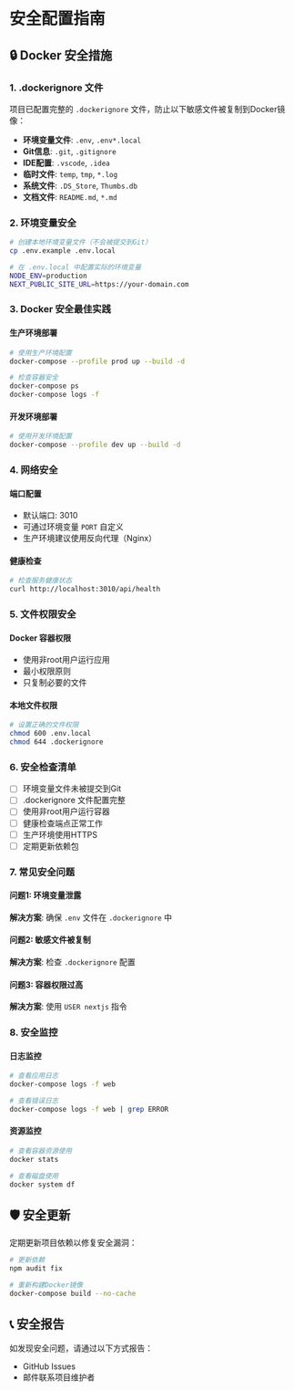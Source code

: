 # 安全配置指南

## 🔒 Docker 安全措施

### 1. .dockerignore 文件
项目已配置完整的 `.dockerignore` 文件，防止以下敏感文件被复制到Docker镜像：

- **环境变量文件**: `.env`, `.env*.local`
- **Git信息**: `.git`, `.gitignore`
- **IDE配置**: `.vscode`, `.idea`
- **临时文件**: `temp`, `tmp`, `*.log`
- **系统文件**: `.DS_Store`, `Thumbs.db`
- **文档文件**: `README.md`, `*.md`

### 2. 环境变量安全
```bash
# 创建本地环境变量文件（不会被提交到Git）
cp .env.example .env.local

# 在 .env.local 中配置实际的环境变量
NODE_ENV=production
NEXT_PUBLIC_SITE_URL=https://your-domain.com
```

### 3. Docker 安全最佳实践

#### 生产环境部署
```bash
# 使用生产环境配置
docker-compose --profile prod up --build -d

# 检查容器安全
docker-compose ps
docker-compose logs -f
```

#### 开发环境部署
```bash
# 使用开发环境配置
docker-compose --profile dev up --build -d
```

### 4. 网络安全

#### 端口配置
- 默认端口: 3010
- 可通过环境变量 `PORT` 自定义
- 生产环境建议使用反向代理（Nginx）

#### 健康检查
```bash
# 检查服务健康状态
curl http://localhost:3010/api/health
```

### 5. 文件权限安全

#### Docker 容器权限
- 使用非root用户运行应用
- 最小权限原则
- 只复制必要的文件

#### 本地文件权限
```bash
# 设置正确的文件权限
chmod 600 .env.local
chmod 644 .dockerignore
```

### 6. 安全检查清单

- [ ] 环境变量文件未被提交到Git
- [ ] .dockerignore 文件配置完整
- [ ] 使用非root用户运行容器
- [ ] 健康检查端点正常工作
- [ ] 生产环境使用HTTPS
- [ ] 定期更新依赖包

### 7. 常见安全问题

#### 问题1: 环境变量泄露
**解决方案**: 确保 `.env` 文件在 `.dockerignore` 中

#### 问题2: 敏感文件被复制
**解决方案**: 检查 `.dockerignore` 配置

#### 问题3: 容器权限过高
**解决方案**: 使用 `USER nextjs` 指令

### 8. 安全监控

#### 日志监控
```bash
# 查看应用日志
docker-compose logs -f web

# 查看错误日志
docker-compose logs -f web | grep ERROR
```

#### 资源监控
```bash
# 查看容器资源使用
docker stats

# 查看磁盘使用
docker system df
```

## 🛡️ 安全更新

定期更新项目依赖以修复安全漏洞：

```bash
# 更新依赖
npm audit fix

# 重新构建Docker镜像
docker-compose build --no-cache
```

## 📞 安全报告

如发现安全问题，请通过以下方式报告：
- GitHub Issues
- 邮件联系项目维护者 